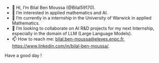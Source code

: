 - 👋 Hi, I’m Bilal Ben Moussa (@Bilal59170).
- 👀 I’m interested in applied mathematics and AI.
- 🌱 I’m currently in a internship in the University of Warwick in applied Mathematics.
- 💞️ I’m looking to collaborate on AI R&D projects for my next Internship, especially in the domain of LLM (Large Language Models).
- 📫 How to reach me: bilal.ben-moussa@eleves.enpc.fr, https://www.linkedin.com/in/bilal-ben-moussa/.

Have a good day !

